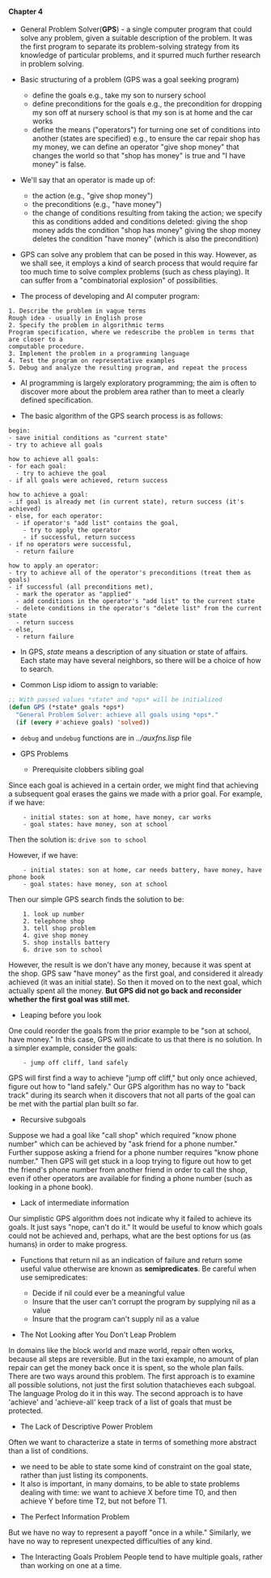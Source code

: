 #### Chapter 4

- General Problem Solver(**GPS**) - a single computer program that could solve any problem,
given a suitable description of the problem.
It was the first program to separate its problem-solving strategy from its knowledge of
particular problems, and it spurred much further research in problem solving.

- Basic structuring of a problem (GPS was a goal seeking program)

  * define the goals e.g., take my son to nursery school
  * define preconditions for the goals
    e.g., the precondition for dropping my son off at nursery school is that my son is at
    home and the car works
  * define the means ("operators") for turning one set of conditions into another (states
    are specified)
    e.g., to ensure the car repair shop has my money, we can define an operator "give shop
    money" that changes the world so that "shop has money" is true and "I have money" is
    false.

- We'll say that an operator is made up of:

  * the action (e.g., "give shop money")
  * the preconditions (e.g., "have money")
  * the change of conditions resulting from taking the action; we specify this as conditions added and conditions deleted:
    giving the shop money adds the condition "shop has money"
    giving the shop money deletes the condition "have money" (which is also the precondition)

- GPS can solve any problem that can be posed in this way. However, as we shall see, it
  employs a kind of search process that would require far too much time to solve complex
  problems (such as chess playing). It can suffer from a "combinatorial explosion" of
  possibilities.

- The process of developing and AI computer program:

```
1. Describe the problem in vague terms
Rough idea - usually in English prose
2. Specify the problem in algorithmic terms
Program specification, where we redescribe the problem in terms that are closer to a
computable procedure.
3. Implement the problem in a programming language
4. Test the program on representative examples
5. Debug and analyze the resulting program, and repeat the process
```
- AI programming is largely exploratory programming; the aim is often to discover
more about the problem area rather than to meet a clearly defined specification.

- The basic algorithm of the GPS search process is as follows:

```
begin:
- save initial conditions as "current state"
- try to achieve all goals

how to achieve all goals:
- for each goal:
  - try to achieve the goal
- if all goals were achieved, return success

how to achieve a goal:
- if goal is already met (in current state), return success (it's achieved)
- else, for each operator:
  - if operator's "add list" contains the goal,
    - try to apply the operator
    - if successful, return success
- if no operators were successful,
  - return failure

how to apply an operator:
- try to achieve all of the operator's preconditions (treat them as goals)
- if successful (all preconditions met),
  - mark the operator as "applied"
  - add conditions in the operator's "add list" to the current state
  - delete conditions in the operator's "delete list" from the current state
  - return success
- else,
  - return failure
```
- In GPS, _state_ means a description of any situation or state of affairs. Each state may
have several neighbors, so there will be a choice of how to search.

- Common Lisp idiom to assign to variable:
```cl
;; With passed values *state* and *ops* will be initialized
(defun GPS (*state* goals *ops*)
  "General Problem Solver: achieve all goals using *ops*."
  (if (every #'achieve goals) 'solved))
```
- `debug` and `undebug` functions are in _../auxfns.lisp_ file

- GPS Problems

  * Prerequisite clobbers sibling goal

Since each goal is achieved in a certain order, we might find that achieving a subsequent
goal erases the gains we made with a prior goal.
For example, if we have:
```
    - initial states: son at home, have money, car works
    - goal states: have money, son at school
```
Then the solution is: `drive son to school`

However, if we have:
```
    - initial states: son at home, car needs battery, have money, have phone book
    - goal states: have money, son at school
```
Then our simple GPS search finds the solution to be:
```
    1. look up number
    2. telephone shop
    3. tell shop problem
    4. give shop money
    5. shop installs battery
    6. drive son to school
```
However, the result is we don't have any money, because it was spent at the shop. GPS saw
"have money" as the first goal, and considered it already achieved (it was an initial
state). So then it moved on to the next goal, which actually spent all the money. **But GPS
did not go back and reconsider whether the first goal was still met.**

  * Leaping before you look

One could reorder the goals from the prior example to be "son at school, have money." In
this case, GPS will indicate to us that there is no solution. In a simpler example,
consider the goals:
```
    - jump off cliff, land safely
```
GPS will first find a way to achieve "jump off cliff," but only once achieved, figure out
how to "land safely." Our GPS algorithm has no way to "back track" during its search when
it discovers that not all parts of the goal can be met with the partial plan built so far.

  * Recursive subgoals

Suppose we had a goal like "call shop" which required "know phone number" which can be
achieved by "ask friend for a phone number." Further suppose asking a friend for a phone
number requires "know phone number." Then GPS will get stuck in a loop trying to figure
out how to get the friend's phone number from another friend in order to call the shop,
even if other operators are available for finding a phone number (such as looking in a
phone book).

  * Lack of intermediate information

Our simplistic GPS algorithm does not indicate why it failed to achieve its goals. It just
says "nope, can't do it." It would be useful to know which goals could not be achieved
and, perhaps, what are the best options for us (as humans) in order to make progress.

- Functions that return nil as an indication of failure and return some useful value
otherwise are known as **semipredicates**.
Be careful when use semipredicates:
  * Decide if nil could ever be a meaningful value
  * Insure that the user can't corrupt the program by supplying nil as a value
  * Insure that the program can't supply nil as a value

- The Not Looking after You Don't Leap Problem

In domains like the block world and maze world, repair often works, because all steps are
reversible. But in the taxi example, no amount of plan repair can get the money back once
it is spent, so the whole plan fails.
There are two ways around this problem. The first approach is to examine all possible
solutions, not just the first solution thatachieves each subgoal. The language Prolog do
it in this way. The second approach is to have 'achieve' and 'achieve-all' keep track of
a list of goals that must be protected.

- The Lack of Descriptive Power Problem

Often we want to characterize a state in terms of something more abstract than a
list of conditions.

  * we need to be able to state some kind of constraint on the goal state, rather than
    just listing its components.
  * It also is important, in many domains, to be able to state problems dealing with time:
    we want to achieve X before time T0, and then achieve Y before time T2,
    but not before T1.

- The Perfect Information Problem

But we have no way to represent a payoff "once in a while." Similarly, we have no way to
represent unexpected difficulties of any kind.

- The Interacting Goals Problem
People tend to have multiple goals, rather than working on one at a time.
